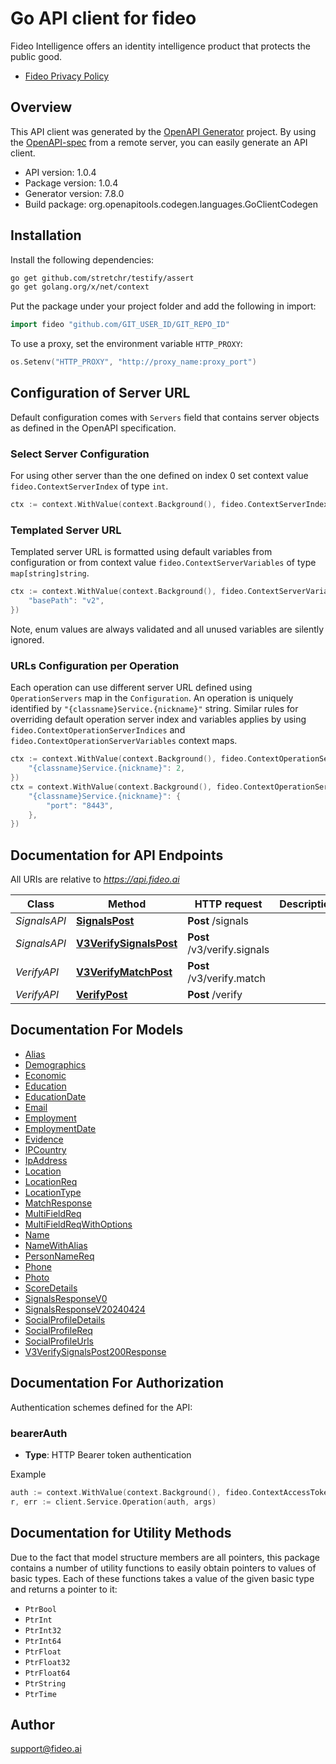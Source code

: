 # Go API client for fideo

Fideo Intelligence offers an identity intelligence product that protects the public good.
- [Fideo Privacy Policy](https://www.fideo.ai/privacy-policy/)

## Overview
This API client was generated by the [OpenAPI Generator](https://openapi-generator.tech) project.  By using the [OpenAPI-spec](https://www.openapis.org/) from a remote server, you can easily generate an API client.

- API version: 1.0.4
- Package version: 1.0.4
- Generator version: 7.8.0
- Build package: org.openapitools.codegen.languages.GoClientCodegen

## Installation

Install the following dependencies:

```sh
go get github.com/stretchr/testify/assert
go get golang.org/x/net/context
```

Put the package under your project folder and add the following in import:

```go
import fideo "github.com/GIT_USER_ID/GIT_REPO_ID"
```

To use a proxy, set the environment variable `HTTP_PROXY`:

```go
os.Setenv("HTTP_PROXY", "http://proxy_name:proxy_port")
```

## Configuration of Server URL

Default configuration comes with `Servers` field that contains server objects as defined in the OpenAPI specification.

### Select Server Configuration

For using other server than the one defined on index 0 set context value `fideo.ContextServerIndex` of type `int`.

```go
ctx := context.WithValue(context.Background(), fideo.ContextServerIndex, 1)
```

### Templated Server URL

Templated server URL is formatted using default variables from configuration or from context value `fideo.ContextServerVariables` of type `map[string]string`.

```go
ctx := context.WithValue(context.Background(), fideo.ContextServerVariables, map[string]string{
	"basePath": "v2",
})
```

Note, enum values are always validated and all unused variables are silently ignored.

### URLs Configuration per Operation

Each operation can use different server URL defined using `OperationServers` map in the `Configuration`.
An operation is uniquely identified by `"{classname}Service.{nickname}"` string.
Similar rules for overriding default operation server index and variables applies by using `fideo.ContextOperationServerIndices` and `fideo.ContextOperationServerVariables` context maps.

```go
ctx := context.WithValue(context.Background(), fideo.ContextOperationServerIndices, map[string]int{
	"{classname}Service.{nickname}": 2,
})
ctx = context.WithValue(context.Background(), fideo.ContextOperationServerVariables, map[string]map[string]string{
	"{classname}Service.{nickname}": {
		"port": "8443",
	},
})
```

## Documentation for API Endpoints

All URIs are relative to *https://api.fideo.ai*

Class | Method | HTTP request | Description
------------ | ------------- | ------------- | -------------
*SignalsAPI* | [**SignalsPost**](docs/SignalsAPI.md#signalspost) | **Post** /signals | 
*SignalsAPI* | [**V3VerifySignalsPost**](docs/SignalsAPI.md#v3verifysignalspost) | **Post** /v3/verify.signals | 
*VerifyAPI* | [**V3VerifyMatchPost**](docs/VerifyAPI.md#v3verifymatchpost) | **Post** /v3/verify.match | 
*VerifyAPI* | [**VerifyPost**](docs/VerifyAPI.md#verifypost) | **Post** /verify | 


## Documentation For Models

 - [Alias](docs/Alias.md)
 - [Demographics](docs/Demographics.md)
 - [Economic](docs/Economic.md)
 - [Education](docs/Education.md)
 - [EducationDate](docs/EducationDate.md)
 - [Email](docs/Email.md)
 - [Employment](docs/Employment.md)
 - [EmploymentDate](docs/EmploymentDate.md)
 - [Evidence](docs/Evidence.md)
 - [IPCountry](docs/IPCountry.md)
 - [IpAddress](docs/IpAddress.md)
 - [Location](docs/Location.md)
 - [LocationReq](docs/LocationReq.md)
 - [LocationType](docs/LocationType.md)
 - [MatchResponse](docs/MatchResponse.md)
 - [MultiFieldReq](docs/MultiFieldReq.md)
 - [MultiFieldReqWithOptions](docs/MultiFieldReqWithOptions.md)
 - [Name](docs/Name.md)
 - [NameWithAlias](docs/NameWithAlias.md)
 - [PersonNameReq](docs/PersonNameReq.md)
 - [Phone](docs/Phone.md)
 - [Photo](docs/Photo.md)
 - [ScoreDetails](docs/ScoreDetails.md)
 - [SignalsResponseV0](docs/SignalsResponseV0.md)
 - [SignalsResponseV20240424](docs/SignalsResponseV20240424.md)
 - [SocialProfileDetails](docs/SocialProfileDetails.md)
 - [SocialProfileReq](docs/SocialProfileReq.md)
 - [SocialProfileUrls](docs/SocialProfileUrls.md)
 - [V3VerifySignalsPost200Response](docs/V3VerifySignalsPost200Response.md)


## Documentation For Authorization


Authentication schemes defined for the API:
### bearerAuth

- **Type**: HTTP Bearer token authentication

Example

```go
auth := context.WithValue(context.Background(), fideo.ContextAccessToken, "BEARER_TOKEN_STRING")
r, err := client.Service.Operation(auth, args)
```


## Documentation for Utility Methods

Due to the fact that model structure members are all pointers, this package contains
a number of utility functions to easily obtain pointers to values of basic types.
Each of these functions takes a value of the given basic type and returns a pointer to it:

* `PtrBool`
* `PtrInt`
* `PtrInt32`
* `PtrInt64`
* `PtrFloat`
* `PtrFloat32`
* `PtrFloat64`
* `PtrString`
* `PtrTime`

## Author

support@fideo.ai

